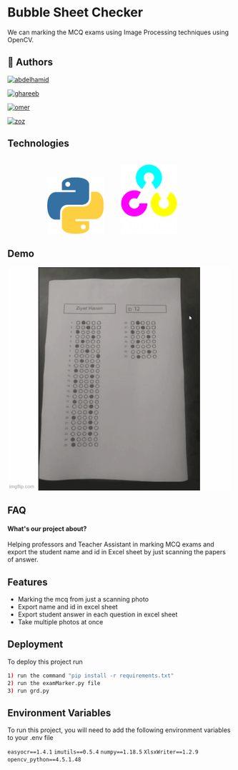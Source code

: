 
# Bubble Sheet Checker

We can marking the MCQ exams using Image Processing techniques using OpenCV.
## 🔗 Authors

[![abdelhamid](https://img.shields.io/badge/Ahmed_Abdelhamed-000?style=for-the-badge&logo=ko-fi&logoColor=white)](https://github.com/Ahmed-Mohamed7)

[![ghareeb](https://img.shields.io/badge/Ahmed_Ghareeb-000?style=for-the-badge&logo=ko-fi&logoColor=white)](https://github.com/ahmed-8areeb)

[![omer](https://img.shields.io/badge/Omer_Yasin-000?style=for-the-badge&logo=ko-fi&logoColor=white)](https://github.com/meryacine)

[![zoz](https://img.shields.io/badge/Ziyad_hassan-000?style=for-the-badge&logo=ko-fi&logoColor=white)](https://github.com/Ziyadhassan)

## Technologies
<br>
<div align='center'>
<img src="https://github.com/radwaahmed2132000/Auto-Grader/raw/main/Demo/python.png" width="25%"> &nbsp;&nbsp;&nbsp;&nbsp;&nbsp;&nbsp;&nbsp;&nbsp;&nbsp;<img src="https://github.com/radwaahmed2132000/Auto-Grader/raw/main/Demo/image.png" width="25%"> &nbsp;&nbsp;&nbsp;&nbsp;&nbsp;&nbsp;&nbsp;&nbsp;
</div>

## Demo

<img src="/Demo/Video.gif" >


## FAQ

#### What's our project about?

Helping professors and Teacher Assistant in marking MCQ exams and export the student 
name and id in Excel sheet by just scanning the papers of answer.   


## Features

- Marking the mcq from just a scanning photo
- Export name and id in excel sheet
- Export student answer in each question in excel sheet
- Take multiple photos at once


## Deployment

To deploy this project run

```bash
1) run the command "pip install -r requirements.txt"
2) run the examMarker.py file
3) run grd.py

```


## Environment Variables

To run this project, you will need to add the following environment variables to your .env file

`easyocr==1.4.1`
`imutils==0.5.4`
`numpy==1.18.5`
`XlsxWriter==1.2.9`
`opencv_python==4.5.1.48`





